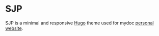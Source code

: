 # SJP

SJP is a minimal and responsive [Hugo](https://gohugo.io) theme used for mydoc
[personal website](https://sjp.co.nz/).
